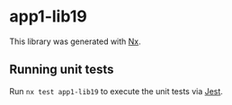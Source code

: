 # app1-lib19

This library was generated with [Nx](https://nx.dev).

## Running unit tests

Run `nx test app1-lib19` to execute the unit tests via [Jest](https://jestjs.io).
